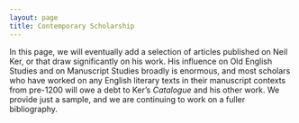 ```yaml
---
layout: page
title: Contemporary Scholarship
---
```


In this page, we will eventually add a selection of articles published on Neil Ker, or that draw significantly on his work. His influence on Old English Studies and on Manuscript Studies broadly is enormous, and most scholars who have worked on any English literary texts in their manuscript contexts from pre-1200 will owe a debt to Ker’s *Catalogue* and his other work. We provide just a sample, and we are continuing to work on a fuller bibliography.
